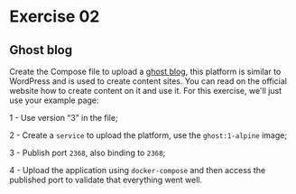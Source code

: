 # Exercise 02

## Ghost blog

Create the Compose file to upload a [ghost blog](https://ghost.org/), this platform is similar to WordPress and is used to create content sites. You can read on the official website how to create content on it and use it. For this exercise, we'll just use your example page:

1 - Use version “3” in the file;

2 - Create a `service` to upload the platform, use the `ghost:1-alpine` image;

3 - Publish port `2368`, also binding to `2368`;

4 - Upload the application using `docker-compose` and then access the published port to validate that everything went well.